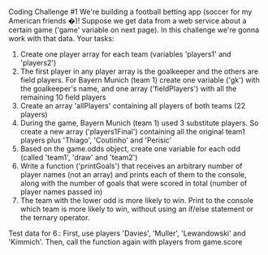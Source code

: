 Coding Challenge #1
We're building a football betting app (soccer for my American friends �)!
Suppose we get data from a web service about a certain game ('game' variable on 
next page). In this challenge we're gonna work with that data.
Your tasks:


1. Create one player array for each team (variables 'players1' and 
'players2')
2. The first player in any player array is the goalkeeper and the others are field 
players. For Bayern Munich (team 1) create one variable ('gk') with the 
goalkeeper's name, and one array ('fieldPlayers') with all the remaining 10 
field players
3. Create an array 'allPlayers' containing all players of both teams (22 
players)
4. During the game, Bayern Munich (team 1) used 3 substitute players. So create a 
new array ('players1Final') containing all the original team1 players plus 
'Thiago', 'Coutinho' and 'Perisic'
5. Based on the game.odds object, create one variable for each odd (called 
'team1', 'draw' and 'team2')
6. Write a function ('printGoals') that receives an arbitrary number of player 
names (not an array) and prints each of them to the console, along with the 
number of goals that were scored in total (number of player names passed in)
7. The team with the lower odd is more likely to win. Print to the console which 
team is more likely to win, without using an if/else statement or the ternary 
operator.


Test data for 6.: First, use players 'Davies', 'Muller', 'Lewandowski' and 'Kimmich'. 
Then, call the function again with players from game.score  